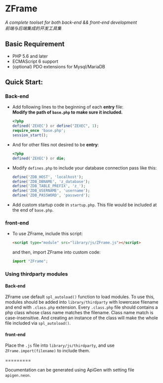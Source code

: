 # ZFrame

*A complete toolset for both back-end && front-end development*  
*前端与后端集成的开发工具集*

## Basic Requirement
- PHP 5.6 and later
- ECMAScript 6 support
- (optional) PDO extensions for Mysql/MariaDB

## Quick Start:
### Back-end
- Add following lines to the beginning of each **entry** file:  
  **Modify the path of `base.php` to make sure it included.**
    ```php
    <?php
    defined('ZEXEC') or define("ZEXEC", 1);
    require_once 'base.php';
    session_start();
    ```

- And for other files not desired to be **entry**:
    ```php
    <?php
    defined('ZEXEC') or die;
    ```

- Modify `defines.php` to include your database connection pass like this:
    ```php
    define('ZDB_HOST', 'localhost');
    define('ZDB_DBNAME', 'z_database');
    define('ZDB_TABLE_PREFIX', 'z_');
    define('ZDB_USERNAME', 'username');
    define('ZDB_PASSWORD', 'password');
    ```
- Add custom startup code in `startup.php`. This file would be included at the end of `base.php`.

### front-end
- To use ZFrame, include this script:
    ```html
    <script type="module" src="library/js/ZFrame.js"></script>
    ```
    and then, import ZFrame into custom code:
    ```javascript
    import "ZFrame";
    ```

### Using thirdparty modules
#### Back-end
ZFrame use default `spl_autoload()` function to load modules. To use this, modules should be added into `library/thirdparty` with lowercase filename and end with `.class.php` extension. Every `.class.php` file should contains a php class whose class name matches the filename. Class name match is case-insensitive. And creating an instance of the class will make the whole file included via `spl_autoload()`.
#### front-end
Place the `.js` file into `library/js/thirdparty`, and use `ZFrame.import(filename)` to include them.


=========

Documentation can be generated using ApiGen with setting file `apigen.neon`.

